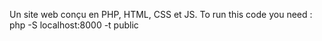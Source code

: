 Un site web conçu en PHP, HTML, CSS et JS.
To run this code you need : php -S localhost:8000 -t public
